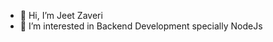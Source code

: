 - 👋 Hi, I’m Jeet Zaveri
- 👀 I’m interested in Backend Development specially NodeJs

<!---
zaverijeet434/zaverijeet434 is a ✨ special ✨ repository because its `README.md` (this file) appears on your GitHub profile.
You can click the Preview link to take a look at your changes.
--->
